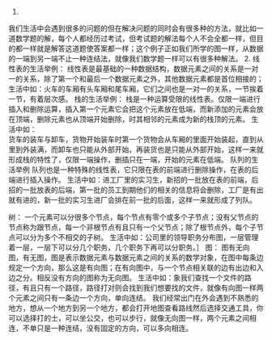 1.
我们生活中会遇到很多的问题的但在解决问题的同时会有很多种的方法，就比如一道数学题的解，每个人都经历过考试，但考试题的解法每个人不会全都一样，但目的都一样就是解答这道题使答案都一样；这个例子正如我们所学的图一样，从数据的一端到另一端不止一种连结法，就像我们数学题一样可以有很多种解法。
2.
线性表的生活举例：
       线性表是最基础的一种数据结构，数据元素之间的关系是一对一的关系，除了第一个和最后一个数据元素之外，其他数据元素都是首位相接的；
       生活中如：火车的车厢有头车厢和尾车厢，它们之间也是一对一的关系，一节挨着一节，有着层次感。
栈的生活举例：
        栈是一种运算受限的线性表。仅限一端进行插入和删除运算，插入第一个元素它会把这个元素放在低端，而新添加的元素会放在顶端，删除元素也从顶端开始删除，时其相邻的元素成为新的栈顶的元素。
 生活中如：  
      货车的装车与卸车，货物开始装车时第一个货物会从车厢的里面开始装起，直到从里到外装满，而卸车也只能从外部开始，再装货也是只能从外部开始，这样一来就形成栈的特性了，仅限一端操作，删插只在一端，开始的元素在低端。 
队列的生活举例
          队列也是一种特殊的线性表，它只限在表的前端进行删除操作，在表的后端进行插入操作。
          生活中如：进工厂里的实习生，新招的一批放在表的前端，后招的一批放表的后端，第一批的员工到期他们的相关的信息将会删除，工厂是有出就有进的，新一批的实习生进厂会排在前一批的后面，这样一来就形成了列队。
 
树：
      一个元素可以分很多个节点，每个节点有零个或多个子节点；没有父节点的节点称为跟节点，每一个非根节点有且只有一个父节点；除了根节点外，每个子节点可以分为多个不相交的子树。
       生活中如：公司里的领导职务分布图，一层管理着一层，一层下可以分几个职务，几个职务下再可以分职务。］
图：
   图有无向图，有无图，图是表示数据元素与数据元素之间的关系的数学对象，在图中每条边规定一个方向，那么这是有向图；在有向图中，与一个节点相关联的边有出边和入边之分。相反没有方向的图称为无向图。
生活中如：象我们查找一个文件的路径，有且只有一个路径，路径打对则会找到我们想要找的文件，就像有向图一样两个元素之间只有一条边一个方向，单向连结。
我们经常出门在外会遇到不熟悉的地方，想从一个地方到另一个地方，都会打开地图查看路线然后选择交通工具，你可以选择打的士，可以坐公交，也可以步行，就像无向图一样，两个元素之间相连，不单只是一种连结，没有固定的方向，可以多向相连。
